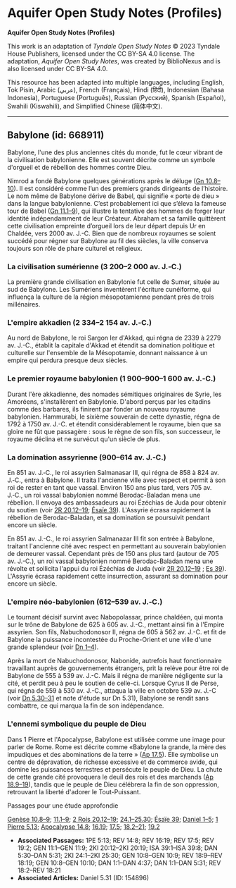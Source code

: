 # Aquifer Open Study Notes (Profiles)

**Aquifer Open Study Notes (Profiles)**

This work is an adaptation of *Tyndale Open Study Notes* © 2023 Tyndale House Publishers, licensed under the CC BY\-SA 4\.0 license. The adaptation, *Aquifer Open Study Notes*, was created by BiblioNexus and is also licensed under CC BY\-SA 4\.0\.

This resource has been adapted into multiple languages, including English, Tok Pisin, Arabic (عربي), French (Français), Hindi (हिंदी), Indonesian (Bahasa Indonesia), Portuguese (Português), Russian (Русский), Spanish (Español), Swahili (Kiswahili), and Simplified Chinese (简体中文).



--------------------------------

## Babylone (id: 668911)

Babylone, l'une des plus anciennes cités du monde, fut le cœur vibrant de la civilisation babylonienne. Elle est souvent décrite comme un symbole d'orgueil et de rébellion des hommes contre Dieu.

Nimrod a fondé Babylone quelques générations après le déluge ([Gn 10\.8–10](https://ref.ly/Gen10:8-Gen10:10)). Il est considéré comme l’un des premiers grands dirigeants de l’histoire. Le nom même de Babylone dérive de Babel, qui signifie « porte de dieu » dans la langue babylonienne. C’est probablement ici que s’éleva la fameuse tour de Babel ([Gn 11\.1–9](https://ref.ly/Gen11:1-Gen11:9)), qui illustre la tentative des hommes de forger leur identité indépendamment de leur Créateur. Abraham et sa famille quittèrent cette civilisation empreinte d’orgueil lors de leur départ depuis Ur en Chaldée, vers 2000 av. J.\-C. Bien que de nombreux royaumes se soient succédé pour régner sur Babylone au fil des siècles, la ville conserva toujours son rôle de phare culturel et religieux.

### La civilisation sumérienne (3 200–2 000 av. J.‑C.)

La première grande civilisation en Babylonie fut celle de Sumer, située au sud de Babylone. Les Sumériens inventèrent l'écriture cunéiforme, qui influença la culture de la région mésopotamienne pendant près de trois millénaires.

### L'empire akkadien (2 334–2 154 av. J.‑C.)

Au nord de Babylone, le roi Sargon Ier d'Akkad, qui régna de 2339 à 2279 av. J.\-C., établit la capitale d'Akkad et étendit sa domination politique et culturelle sur l'ensemble de la Mésopotamie, donnant naissance à un empire qui perdura presque deux siècles.

### Le premier royaume babylonien (1 900–900–1 600 av. J.‑C.)

Durant l'ère akkadienne, des nomades sémitiques originaires de Syrie, les Amoréens, s'installèrent en Babylonie. D'abord perçus par les citadins comme des barbares, ils finirent par fonder un nouveau royaume babylonien. Hammurabi, le sixième souverain de cette dynastie, régna de 1792 à 1750 av. J.\-C. et étendit considérablement le royaume, bien que sa gloire ne fût que passagère : sous le règne de son fils, son successeur, le royaume déclina et ne survécut qu'un siècle de plus.

### La domination assyrienne (900–614 av. J.‑C.)

En 851 av. J.‑C., le roi assyrien Salmanasar III, qui régna de 858 à 824 av. J.‑C., entra à Babylone. Il traita l'ancienne ville avec respect et permit à son roi de rester en tant que vassal. Environ 150 ans plus tard, vers 705 av. J.‑C., un roi vassal babylonien nommé Berodac\-Baladan mena une rébellion. Il envoya des ambassadeurs au roi Ézéchias de Juda pour obtenir du soutien (voir [2R 20\.12–19](https://ref.ly/2Kgs20:12-2Kgs20:19); [Ésaïe 39](https://ref.ly/Isa39:1-Isa39:8)). L'Assyrie écrasa rapidement la rébellion de Berodac\-Baladan, et sa domination se poursuivit pendant encore un siècle.

En 851 av. J.\-C., le roi assyrien Salmanazar III fit son entrée à Babylone, traitant l'ancienne cité avec respect en permettant au souverain babylonien de demeurer vassal. Cependant près de 150 ans plus tard (autour de 705 av. J.\-C.), un roi vassal babylonien nommé Berodac\-Baladan mena une révolte et sollicita l'appui du roi Ézéchias de Juda (voir [2R 20\.12–19](https://ref.ly/2Kgs20:12-2Kgs20:19) ; [Es 39](https://ref.ly/Isa39:1-Isa39:8)). L'Assyrie écrasa rapidement cette insurrection, assurant sa domination pour encore un siècle.

### L'empire néo\-babylonien (612–539 av. J.‑C.)

Le tournant décisif survint avec Nabopolassar, prince chaldéen, qui monta sur le trône de Babylone de 625 à 605 av. J.\-C., mettant ainsi fin à l'Empire assyrien. Son fils, Nabuchodonosor II, régna de 605 à 562 av. J.\-C. et fit de Babylone la puissance incontestée du Proche\-Orient et une ville d'une grande splendeur (voir [Dn 1–4](https://ref.ly/Dan1:1-Dan4:37)).

Après la mort de Nabuchodonosor, Nabonide, autrefois haut fonctionnaire travaillant auprès de gouvernements étrangers, prit la relève pour être roi de Babylone de 555 à 539 av. J.\-C. Mais il régna de manière négligente sur la cité, et perdit peu à peu le soutien de celle\-ci. Lorsque Cyrus II de Perse, qui régna de 559 à 530 av. J.\-C., attaqua la ville en octobre 539 av. J.\-C (voir [Dn 5\.30–31](https://ref.ly/Dan5:30-Dan5:31) et note d'étude sur Dn 5\.31), Babylone se rendit sans combattre, ce qui marqua la fin de son indépendance.

### L'ennemi symbolique du peuple de Dieu

Dans 1 Pierre et l'Apocalypse, Babylone est utilisée comme une image pour parler de Rome. Rome est décrite comme «Babylone la grande, la mère des impudiques et des abominations de la terre » ([Ap 17\.5](https://ref.ly/Rev17:5)). Elle symbolise un centre de dépravation, de richesse excessive et de commerce avide, qui domine les puissances terrestres et persécute le peuple de Dieu. La chute de cette grande cité provoquera le deuil des rois et des marchands ([Ap 18\.9–19](https://ref.ly/Rev18:9-Rev18:19)), tandis que le peuple de Dieu célébrera la fin de son oppression, retrouvant la liberté d'adorer le Tout\-Puissant.

Passages pour une étude approfondie

[Genèse 10\.8–9](https://ref.ly/Gen10:8-Gen10:9); [11\.1–9](https://ref.ly/Gen11:1-Gen11:9); [2 Rois 20\.12–19](https://ref.ly/2Kgs20:12-2Kgs20:19); [24\.1–25\.30](https://ref.ly/2Kgs24:1-2Kgs25:30); [Ésaïe 39](https://ref.ly/Isa39:1-Isa39:8); [Daniel 1–5](https://ref.ly/Dan1:1-Dan5:31); [1 Pierre 5\.13](https://ref.ly/1Pet5:13); [Apocalypse 14\.8](https://ref.ly/Rev14:8); [16\.19](https://ref.ly/Rev16:19); [17\.5](https://ref.ly/Rev17:5); [18\.2–21](https://ref.ly/Rev18:2-Rev18:21); [19\.2](https://ref.ly/Rev19:2)

* **Associated Passages:** 1PE 5:13; REV 14:8; REV 16:19; REV 17:5; REV 19:2; GEN 11:1–GEN 11:9; 2KI 20:12–2KI 20:19; ISA 39:1–ISA 39:8; DAN 5:30–DAN 5:31; 2KI 24:1–2KI 25:30; GEN 10:8–GEN 10:9; REV 18:9–REV 18:19; GEN 10:8–GEN 10:10; DAN 1:1–DAN 4:37; DAN 1:1–DAN 5:31; REV 18:2–REV 18:21
* **Associated Articles:** Daniel 5.31 (ID: 154896)

